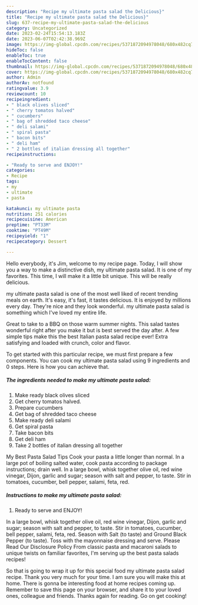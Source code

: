 ```yaml
---
description: "Recipe my ultimate pasta salad the Delicious}"
title: "Recipe my ultimate pasta salad the Delicious}"
slug: 637-recipe-my-ultimate-pasta-salad-the-delicious
category: Uncategorized
date: 2023-02-24T15:54:13.183Z
date: 2023-06-07T02:42:38.969Z
image: https://img-global.cpcdn.com/recipes/5371872094978048/680x482cq70/my-ultimate-pasta-salad-recipe-main-photo.jpg
hideToc: false
enableToc: true
enableTocContent: false
thumbnail: https://img-global.cpcdn.com/recipes/5371872094978048/680x482cq70/my-ultimate-pasta-salad-recipe-main-photo.jpg
cover: https://img-global.cpcdn.com/recipes/5371872094978048/680x482cq70/my-ultimate-pasta-salad-recipe-main-photo.jpg
author: Admin
authorAv: notfound
ratingvalue: 3.9
reviewcount: 10
recipeingredient:
- " black olives sliced"
- " cherry tomatos halved"
- " cucumbers"
- " bag of shredded taco cheese"
- " deli salami"
- " spiral pasta"
- " bacon bits"
- " deli ham"
- " 2 bottles of italian dressing all together"
recipeinstructions:

- "Ready to serve and ENJOY!"
categories:
- Recipe
tags:
- my
- ultimate
- pasta

katakunci: my ultimate pasta 
nutrition: 251 calories
recipecuisine: American
preptime: "PT33M"
cooktime: "PT49M"
recipeyield: "1"
recipecategory: Dessert

---
```



Hello everybody, it's Jim, welcome to my recipe page. Today, I will show you a way to make a distinctive dish, my ultimate pasta salad. It is one of my favorites. This time, I will make it a little bit unique. This will be really delicious.

my ultimate pasta salad is one of the most well liked of recent trending meals on earth. It's easy, it's fast, it tastes delicious. It is enjoyed by millions every day. They're nice and they look wonderful. my ultimate pasta salad is something which I've loved my entire life.

Great to take to a BBQ on those warm summer nights. This salad tastes wonderful right after you make it but is best served the day after. A few simple tips make this the best Italian pasta salad recipe ever! Extra satisfying and loaded with crunch, color and flavor.


To get started with this particular recipe, we must first prepare a few components. You can cook my ultimate pasta salad using 9 ingredients and 0 steps. Here is how you can achieve that.

<!--inarticleads1-->

##### The ingredients needed to make my ultimate pasta salad:

1. Make ready  black olives sliced
1. Get  cherry tomatos halved.
1. Prepare  cucumbers
1. Get  bag of shredded taco cheese
1. Make ready  deli salami
1. Get  spiral pasta
1. Take  bacon bits
1. Get  deli ham
1. Take  2 bottles of italian dressing all together


My Best Pasta Salad Tips Cook your pasta a little longer than normal. In a large pot of boiling salted water, cook pasta according to package instructions; drain well. In a large bowl, whisk together olive oil, red wine vinegar, Dijon, garlic and sugar; season with salt and pepper, to taste. Stir in tomatoes, cucumber, bell pepper, salami, feta, red. 

<!--inarticleads2-->

##### Instructions to make my ultimate pasta salad:


1. Ready to serve and ENJOY!

In a large bowl, whisk together olive oil, red wine vinegar, Dijon, garlic and sugar; season with salt and pepper, to taste. Stir in tomatoes, cucumber, bell pepper, salami, feta, red. Season with Salt (to taste) and Ground Black Pepper (to taste). Toss with the mayonnaise dressing and serve. Please Read Our Disclosure Policy From classic pasta and macaroni salads to unique twists on familiar favorites, I&#39;m serving up the best pasta salads recipes! 

So that is going to wrap it up for this special food my ultimate pasta salad recipe. Thank you very much for your time. I am sure you will make this at home. There is gonna be interesting food at home recipes coming up. Remember to save this page on your browser, and share it to your loved ones, colleague and friends. Thanks again for reading. Go on get cooking!
